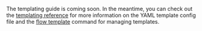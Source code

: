 The templating guide is coming soon. In the meantime, you can check out the [templating reference](../types/template.md) for more 
information on the YAML template config file and the [flow template](../cli/flow_template.md) command for managing templates.

